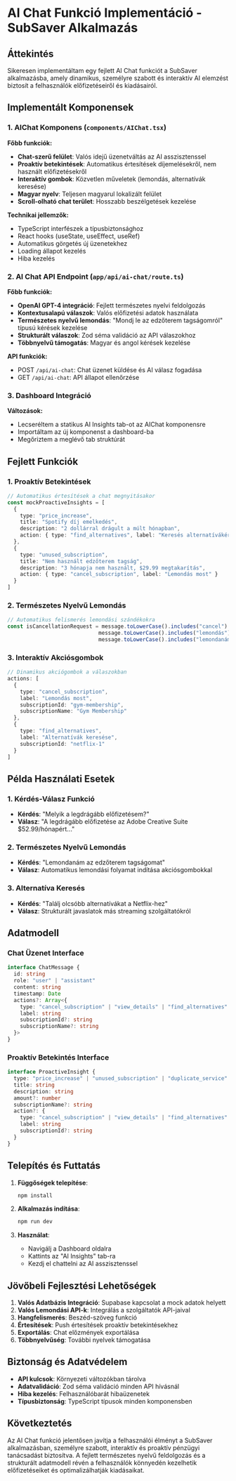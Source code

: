 # AI Chat Funkció Implementáció - SubSaver Alkalmazás

## Áttekintés

Sikeresen implementáltam egy fejlett AI Chat funkciót a SubSaver alkalmazásba, amely dinamikus, személyre szabott és interaktív AI elemzést biztosít a felhasználók előfizetéseiről és kiadásairól.

## Implementált Komponensek

### 1. AIChat Komponens (`components/AIChat.tsx`)

**Főbb funkciók:**
- **Chat-szerű felület**: Valós idejű üzenetváltás az AI asszisztenssel
- **Proaktív betekintések**: Automatikus értesítések díjemelésekről, nem használt előfizetésekről
- **Interaktív gombok**: Közvetlen műveletek (lemondás, alternatívák keresése)
- **Magyar nyelv**: Teljesen magyarul lokalizált felület
- **Scroll-olható chat terület**: Hosszabb beszélgetések kezelése

**Technikai jellemzők:**
- TypeScript interfészek a típusbiztonsághoz
- React hooks (useState, useEffect, useRef)
- Automatikus görgetés új üzenetekhez
- Loading állapot kezelés
- Hiba kezelés

### 2. AI Chat API Endpoint (`app/api/ai-chat/route.ts`)

**Főbb funkciók:**
- **OpenAI GPT-4 integráció**: Fejlett természetes nyelvi feldolgozás
- **Kontextusalapú válaszok**: Valós előfizetési adatok használata
- **Természetes nyelvű lemondás**: "Mondj le az edzőterem tagságomról" típusú kérések kezelése
- **Strukturált válaszok**: Zod séma validáció az API válaszokhoz
- **Többnyelvű támogatás**: Magyar és angol kérések kezelése

**API funkciók:**
- POST `/api/ai-chat`: Chat üzenet küldése és AI válasz fogadása
- GET `/api/ai-chat`: API állapot ellenőrzése

### 3. Dashboard Integráció

**Változások:**
- Lecseréltem a statikus AI Insights tab-ot az AIChat komponensre
- Importáltam az új komponenst a dashboard-ba
- Megőriztem a meglévő tab struktúrát

## Fejlett Funkciók

### 1. Proaktív Betekintések
```typescript
// Automatikus értesítések a chat megnyitásakor
const mockProactiveInsights = [
  {
    type: "price_increase",
    title: "Spotify díj emelkedés",
    description: "2 dollárral drágult a múlt hónapban",
    action: { type: "find_alternatives", label: "Keresés alternatívákért" }
  },
  {
    type: "unused_subscription", 
    title: "Nem használt edzőterem tagság",
    description: "3 hónapja nem használt, $29.99 megtakarítás",
    action: { type: "cancel_subscription", label: "Lemondás most" }
  }
]
```

### 2. Természetes Nyelvű Lemondás
```typescript
// Automatikus felismerés lemondási szándékokra
const isCancellationRequest = message.toLowerCase().includes("cancel") || 
                             message.toLowerCase().includes("lemondás") ||
                             message.toLowerCase().includes("lemondanám")
```

### 3. Interaktív Akciósgombok
```typescript
// Dinamikus akciógombok a válaszokban
actions: [
  {
    type: "cancel_subscription",
    label: "Lemondás most",
    subscriptionId: "gym-membership",
    subscriptionName: "Gym Membership"
  },
  {
    type: "find_alternatives",
    label: "Alternatívák keresése",
    subscriptionId: "netflix-1"
  }
]
```

## Példa Használati Esetek

### 1. Kérdés-Válasz Funkció
- **Kérdés**: "Melyik a legdrágább előfizetésem?"
- **Válasz**: "A legdrágább előfizetése az Adobe Creative Suite $52.99/hónapért..."

### 2. Természetes Nyelvű Lemondás
- **Kérdés**: "Lemondanám az edzőterem tagságomat"
- **Válasz**: Automatikus lemondási folyamat indítása akciósgombokkal

### 3. Alternatíva Keresés
- **Kérdés**: "Találj olcsóbb alternatívákat a Netflix-hez"
- **Válasz**: Strukturált javaslatok más streaming szolgáltatókról

## Adatmodell

### Chat Üzenet Interface
```typescript
interface ChatMessage {
  id: string
  role: "user" | "assistant"
  content: string
  timestamp: Date
  actions?: Array<{
    type: "cancel_subscription" | "view_details" | "find_alternatives"
    label: string
    subscriptionId?: string
    subscriptionName?: string
  }>
}
```

### Proaktív Betekintés Interface
```typescript
interface ProactiveInsight {
  type: "price_increase" | "unused_subscription" | "duplicate_service" | "savings_opportunity"
  title: string
  description: string
  amount?: number
  subscriptionName?: string
  action?: {
    type: "cancel_subscription" | "view_details" | "find_alternatives"
    label: string
    subscriptionId?: string
  }
}
```

## Telepítés és Futtatás

1. **Függőségek telepítése**:
   ```bash
   npm install
   ```

2. **Alkalmazás indítása**:
   ```bash
   npm run dev
   ```

3. **Használat**:
   - Navigálj a Dashboard oldalra
   - Kattints az "AI Insights" tab-ra
   - Kezdj el chattelni az AI asszisztenssel

## Jövőbeli Fejlesztési Lehetőségek

1. **Valós Adatbázis Integráció**: Supabase kapcsolat a mock adatok helyett
2. **Valós Lemondási API-k**: Integrálás a szolgáltatók API-jaival
3. **Hangfelismerés**: Beszéd-szöveg funkció
4. **Értesítések**: Push értesítések proaktív betekintésekhez
5. **Exportálás**: Chat előzmények exportálása
6. **Többnyelvűség**: További nyelvek támogatása

## Biztonság és Adatvédelem

- **API kulcsok**: Környezeti változókban tárolva
- **Adatvalidáció**: Zod séma validáció minden API hívásnál
- **Hiba kezelés**: Felhasználóbarát hibaüzenetek
- **Típusbiztonság**: TypeScript típusok minden komponensben

## Következtetés

Az AI Chat funkció jelentősen javítja a felhasználói élményt a SubSaver alkalmazásban, személyre szabott, interaktív és proaktív pénzügyi tanácsadást biztosítva. A fejlett természetes nyelvű feldolgozás és a strukturált adatmodell révén a felhasználók könnyedén kezelhetik előfizetéseiket és optimalizálhatják kiadásaikat.